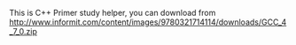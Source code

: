 This is C++ Primer study helper, you can download from http://www.informit.com/content/images/9780321714114/downloads/GCC_4_7_0.zip
